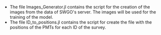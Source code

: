 - The file Images_Generator.jl contains the script for the creation of the images from the data of SWGO's server. The images will be used for the training of the model.
- The file ID_to_positions.jl contains the script for create the file with the positions of the PMTs for each ID of the survey.